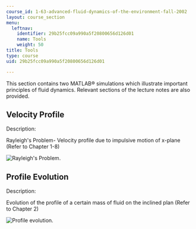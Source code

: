 ```yaml
---
course_id: 1-63-advanced-fluid-dynamics-of-the-environment-fall-2002
layout: course_section
menu:
  leftnav:
    identifier: 29b25fcc09a990a5f20800656d126d01
    name: Tools
    weight: 50
title: Tools
type: course
uid: 29b25fcc09a990a5f20800656d126d01

---
```


This section contains two MATLAB® simulations which illustrate important principles of fluid dynamics. Relevant sections of the lecture notes are also provided.

Velocity Profile
----------------

Description:

Rayleigh's Problem- Velocity profile due to impulsive motion of x-plane (Refer to Chapter 1-8)

![Rayleigh's Problem.](/courses/civil-and-environmental-engineering/1-63-advanced-fluid-dynamics-of-the-environment-fall-2002/tools/velpro.gif)

Profile Evolution
-----------------

Description:

Evolution of the profile of a certain mass of fluid on the inclined plan (Refer to Chapter 2)

![Profile evolution.](/courses/civil-and-environmental-engineering/1-63-advanced-fluid-dynamics-of-the-environment-fall-2002/tools/sf01.gif)